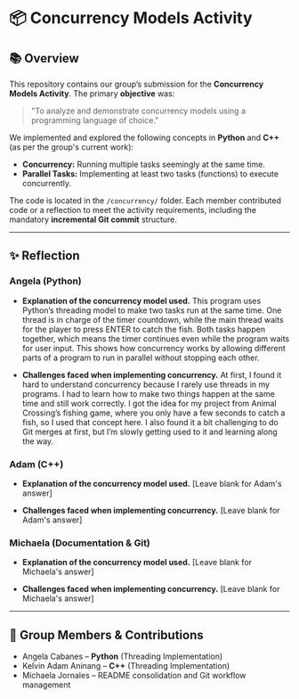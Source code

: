 # 📦 Concurrency Models Activity

## 📚 Overview
This repository contains our group’s submission for the **Concurrency Models Activity**. The primary **objective** was:
> "To analyze and demonstrate concurrency models using a programming language of choice."

We implemented and explored the following concepts in **Python** and **C++** (as per the group's current work):

- **Concurrency:** Running multiple tasks seemingly at the same time.
- **Parallel Tasks:** Implementing at least two tasks (functions) to execute concurrently.

The code is located in the `/concurrency/` folder. Each member contributed code or a reflection to meet the activity requirements, including the mandatory **incremental Git commit** structure.

---

## ✨ Reflection

### Angela (Python)

* **Explanation of the concurrency model used.**
This program uses Python’s threading model to make two tasks run at the same time. One thread is in charge of the timer countdown, while the main thread waits for the player to press ENTER to catch the fish. Both tasks happen together, which means the timer continues even while the program waits for user input. This shows how concurrency works by allowing different parts of a program to run in parallel without stopping each other.

* **Challenges faced when implementing concurrency.**
At first, I found it hard to understand concurrency because I rarely use threads in my programs. I had to learn how to make two things happen at the same time and still work correctly. I got the idea for my project from Animal Crossing’s fishing game, where you only have a few seconds to catch a fish, so I used that concept here. I also found it a bit challenging to do Git merges at first, but I’m slowly getting used to it and learning along the way.

### Adam (C++)

* **Explanation of the concurrency model used.**
[Leave blank for Adam's answer]

* **Challenges faced when implementing concurrency.**
[Leave blank for Adam's answer]

### Michaela (Documentation & Git)

* **Explanation of the concurrency model used.**
[Leave blank for Michaela's answer]

* **Challenges faced when implementing concurrency.**
[Leave blank for Michaela's answer]

---

## 👥 Group Members & Contributions

- Angela Cabanes – **Python** (Threading Implementation)
- Kelvin Adam Aninang – **C++** (Threading Implementation)
- Michaela Jornales – README consolidation and Git workflow management
